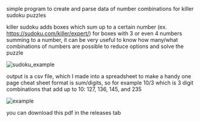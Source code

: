 simple program to create and parse data of number combinations for killer sudoku puzzles 

killer sudoku adds boxes which sum up to a certain number (ex. https://sudoku.com/killer/expert/)
for boxes with 3 or even 4 numbers summing to a number, it can be very useful to know how many/what combinations of numbers are possible to reduce options and solve the puzzle

![sudoku_example](https://github.com/user-attachments/assets/05736687-24cc-4664-8429-4db99fbc1f81)

output is a csv file, which I made into a spreadsheet to make a handy one page cheat sheet
format is sum/digits, so for example 10/3 which is 3 digit combinations that add up to 10: 127, 136, 145, and 235

![example](https://github.com/user-attachments/assets/0bd341ad-8f8a-46f7-9c36-11fe0bd52c47)

you can download this pdf in the releases tab
